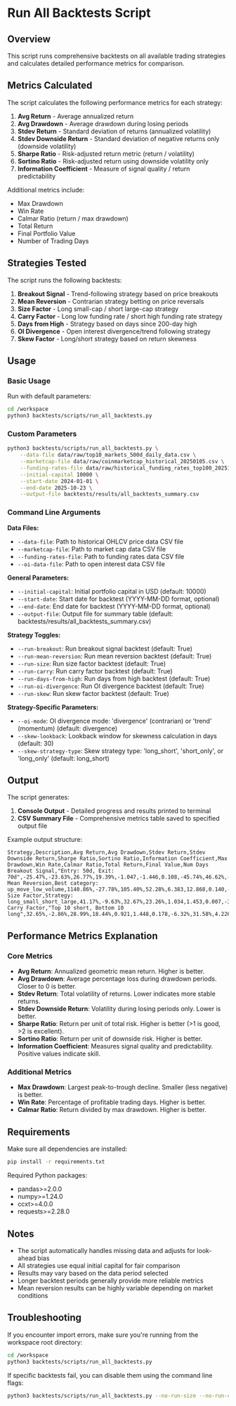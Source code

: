 # Run All Backtests Script

## Overview

This script runs comprehensive backtests on all available trading strategies and calculates detailed performance metrics for comparison.

## Metrics Calculated

The script calculates the following performance metrics for each strategy:

1. **Avg Return** - Average annualized return
2. **Avg Drawdown** - Average drawdown during losing periods
3. **Stdev Return** - Standard deviation of returns (annualized volatility)
4. **Stdev Downside Return** - Standard deviation of negative returns only (downside volatility)
5. **Sharpe Ratio** - Risk-adjusted return metric (return / volatility)
6. **Sortino Ratio** - Risk-adjusted return using downside volatility only
7. **Information Coefficient** - Measure of signal quality / return predictability

Additional metrics include:
- Max Drawdown
- Win Rate
- Calmar Ratio (return / max drawdown)
- Total Return
- Final Portfolio Value
- Number of Trading Days

## Strategies Tested

The script runs the following backtests:

1. **Breakout Signal** - Trend-following strategy based on price breakouts
2. **Mean Reversion** - Contrarian strategy betting on price reversals
3. **Size Factor** - Long small-cap / short large-cap strategy
4. **Carry Factor** - Long low funding rate / short high funding rate strategy
5. **Days from High** - Strategy based on days since 200-day high
6. **OI Divergence** - Open interest divergence/trend following strategy
7. **Skew Factor** - Long/short strategy based on return skewness

## Usage

### Basic Usage

Run with default parameters:

```bash
cd /workspace
python3 backtests/scripts/run_all_backtests.py
```

### Custom Parameters

```bash
python3 backtests/scripts/run_all_backtests.py \
    --data-file data/raw/top10_markets_500d_daily_data.csv \
    --marketcap-file data/raw/coinmarketcap_historical_20250105.csv \
    --funding-rates-file data/raw/historical_funding_rates_top100_20251025_124832.csv \
    --initial-capital 10000 \
    --start-date 2024-01-01 \
    --end-date 2025-10-23 \
    --output-file backtests/results/all_backtests_summary.csv
```

### Command Line Arguments

**Data Files:**
- `--data-file`: Path to historical OHLCV price data CSV file
- `--marketcap-file`: Path to market cap data CSV file
- `--funding-rates-file`: Path to funding rates data CSV file
- `--oi-data-file`: Path to open interest data CSV file

**General Parameters:**
- `--initial-capital`: Initial portfolio capital in USD (default: 10000)
- `--start-date`: Start date for backtest (YYYY-MM-DD format, optional)
- `--end-date`: End date for backtest (YYYY-MM-DD format, optional)
- `--output-file`: Output file for summary table (default: backtests/results/all_backtests_summary.csv)

**Strategy Toggles:**
- `--run-breakout`: Run breakout signal backtest (default: True)
- `--run-mean-reversion`: Run mean reversion backtest (default: True)
- `--run-size`: Run size factor backtest (default: True)
- `--run-carry`: Run carry factor backtest (default: True)
- `--run-days-from-high`: Run days from high backtest (default: True)
- `--run-oi-divergence`: Run OI divergence backtest (default: True)
- `--run-skew`: Run skew factor backtest (default: True)

**Strategy-Specific Parameters:**
- `--oi-mode`: OI divergence mode: 'divergence' (contrarian) or 'trend' (momentum) (default: divergence)
- `--skew-lookback`: Lookback window for skewness calculation in days (default: 30)
- `--skew-strategy-type`: Skew strategy type: 'long_short', 'short_only', or 'long_only' (default: long_short)

## Output

The script generates:

1. **Console Output** - Detailed progress and results printed to terminal
2. **CSV Summary File** - Comprehensive metrics table saved to specified output file

Example output structure:

```
Strategy,Description,Avg Return,Avg Drawdown,Stdev Return,Stdev Downside Return,Sharpe Ratio,Sortino Ratio,Information Coefficient,Max Drawdown,Win Rate,Calmar Ratio,Total Return,Final Value,Num Days
Breakout Signal,"Entry: 50d, Exit: 70d",-25.47%,-23.63%,26.77%,19.39%,-1.047,-1.446,0.108,-45.74%,46.62%,-0.613,-30.26%,$6973.87,400
Mean Reversion,Best category: up_move_low_volume,1140.86%,-27.78%,105.40%,52.28%,6.383,12.868,0.140,-64.75%,51.34%,10.390,556.00%,$65600.35,336
Size Factor,Strategy: long_small_short_large,41.17%,-9.63%,32.67%,23.26%,1.034,1.453,0.007,-30.19%,52.88%,1.120,45.45%,$14545.04,470
Carry Factor,"Top 10 short, Bottom 10 long",32.65%,-2.86%,28.99%,18.44%,0.921,1.448,0.178,-6.32%,31.58%,4.226,3.83%,$10383.10,58
```

## Performance Metrics Explanation

### Core Metrics

- **Avg Return**: Annualized geometric mean return. Higher is better.
- **Avg Drawdown**: Average percentage loss during drawdown periods. Closer to 0 is better.
- **Stdev Return**: Total volatility of returns. Lower indicates more stable returns.
- **Stdev Downside Return**: Volatility during losing periods only. Lower is better.
- **Sharpe Ratio**: Return per unit of total risk. Higher is better (>1 is good, >2 is excellent).
- **Sortino Ratio**: Return per unit of downside risk. Higher is better.
- **Information Coefficient**: Measures signal quality and predictability. Positive values indicate skill.

### Additional Metrics

- **Max Drawdown**: Largest peak-to-trough decline. Smaller (less negative) is better.
- **Win Rate**: Percentage of profitable trading days. Higher is better.
- **Calmar Ratio**: Return divided by max drawdown. Higher is better.

## Requirements

Make sure all dependencies are installed:

```bash
pip install -r requirements.txt
```

Required Python packages:
- pandas>=2.0.0
- numpy>=1.24.0
- ccxt>=4.0.0
- requests>=2.28.0

## Notes

- The script automatically handles missing data and adjusts for look-ahead bias
- All strategies use equal initial capital for fair comparison
- Results may vary based on the data period selected
- Longer backtest periods generally provide more reliable metrics
- Mean reversion results can be highly variable depending on market conditions

## Troubleshooting

If you encounter import errors, make sure you're running from the workspace root directory:

```bash
cd /workspace
python3 backtests/scripts/run_all_backtests.py
```

If specific backtests fail, you can disable them using the command line flags:

```bash
python3 backtests/scripts/run_all_backtests.py --no-run-size --no-run-carry
```
